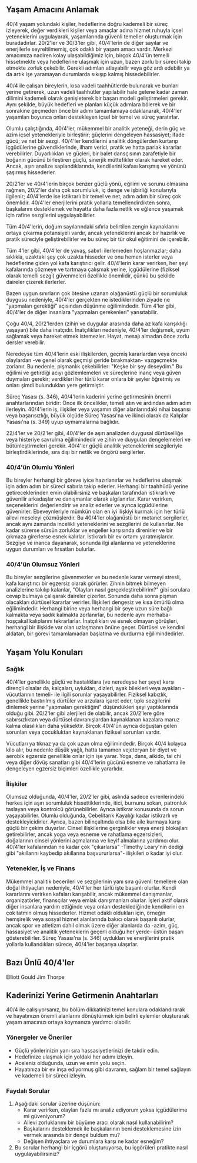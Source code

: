 ## Yaşam Amacını Anlamak

40/4 yaşam yolundaki kişiler, hedeflerine doğru kademeli bir süreç izleyerek, değer verdikleri kişiler veya amaçlar adına hizmet ruhuyla içsel yeteneklerini uygulayarak, yaşamlarında güvenli temeller oluşturmak için buradadırlar. 20/2'ler ve 30/3'ler gibi, 40/4'lerin de diğer sayılar ve enerjilerle seyreltilmemiş, çok odaklı bir yaşam amacı vardır. Merkezi amacımıza nadiren kolay ulaşabildiğimiz için, birçok 40/4'ün temelli hissetmekte veya hedeflerine ulaşmak için uzun, bazen zorlu bir süreci takip etmekte zorluk çekebilir. Gerekli adımları atlayabilir veya göz ardı edebilir ya da artık işe yaramayan durumlarda sıkışıp kalmış hissedebilirler.

40/4 ile çalışan bireylerin, kısa vadeli taahhütlerde bulunarak ve bunları yerine getirerek, uzun vadeli taahhütler yapılabilir hale gelene kadar zaman dilimini kademeli olarak genişleterek bir başarı modeli geliştirmeleri gerekir. Aynı şekilde, büyük hedefleri ve planları küçük adımlara bölerek ve bir sonrakine geçmeden önce bir adımı tamamlamaya odaklanarak, 40/4'ler yaşamları boyunca onları destekleyen içsel bir temel ve süreç yaratırlar.

Olumlu çalıştığında, 40/4'ler, mükemmel bir analitik yeteneği, derin güç ve azim içsel yetenekleriyle birleştirir; güçlerini dengeleyen hassasiyet; ifade gücü; ve net bir sezgi. 40/4'ler kendilerini analitik döngülerden kurtarıp içgüdülerine güvendiklerinde, ilham verici, pratik ve hatta parlak kararlar verebilirler. Duyarlılıkları ve güçleri, bir balet dansçısının zarafetiyle bir boğanın gücünü birleştiren güçlü, sinerjik müttefikler olarak hareket eder. Ancak, aşırı analize saplandıklarında, kendilerini kafası karışmış ve yönünü şaşırmış hissederler.

20/2'ler ve 40/4'lerin birçok benzer güçlü yönü, eğilimi ve sorunu olmasına rağmen, 20/2'ler daha çok sorumluluk, iç denge ve işbirliği konularıyla ilgilenir; 40/4'lerde ise istikrarlı bir temel ve net, adım adım bir süreç çok önemlidir. 40/4'ler enerjilerini pratik yollarla temellendirdikten sonra, başkalarını desteklemek ve hayatta daha fazla netlik ve eğlence yaşamak için rafine sezgilerini uygulayabilirler.

Tüm 40/4'lerin, doğum sayılarındaki sıfırla belirtilen zengin kaynaklarını ortaya çıkarma potansiyeli vardır, ancak yeteneklerini ancak bir hazırlık ve pratik süreciyle geliştirebilirler ve bu süreç bir tür okul eğitimini de içerebilir.

Tüm 4'ler gibi, 40/4'ler de yavaş, sabırlı ilerlemeden hoşlanmazlar; daha sıklıkla, uzaktaki şey çok uzakta hisseder ve onu hemen isterler veya hedeflerine giden yol kafa karıştırıcı gelir. 40/4'lerin karar verirken, her şeyi kafalarında çözmeye ve tartmaya çalışmak yerine, içgüdülerine (fiziksel olarak temelli sezgi) güvenmeleri özellikle önemlidir, çünkü bu şekilde daireler çizerek ilerlerler.

Bazen uygun sınırların çok ötesine uzanan olağanüstü güçlü bir sorumluluk duygusu nedeniyle, 40/4'ler gerçekten ne istediklerinden ziyade ne "yapmaları gerektiği" açısından düşünme eğilimindedir. Tüm 4'ler gibi, 40/4'ler de diğer insanlara "yapmaları gerekenleri" yansıtabilir.

Çoğu 40/4, 20/2'lerden (zihin ve duygular arasında daha az kafa karışıklığı yaşayan) bile daha inatçıdır. İnatçılıkları nedeniyle, 40/4'ler değişmek, uyum sağlamak veya hareket etmek istemezler. Hayat, mesajı almadan önce zorlu dersler verebilir.

Neredeyse tüm 40/4'lerin eski ilişkilerden, geçmiş kararlardan veya önceki olaylardan -ve genel olarak geçmişi geride bırakmaktan- vazgeçmekte zorlanır. Bu nedenle, pişmanlık çekebilirler: "Keşke bir şey deseydim." Bu eğilimi ve getirdiği acıyı gözlemlemeleri ve süreçlerine inanç veya güven duymaları gerekir; verdikleri her türlü karar onlara bir şeyler öğretmiş ve onları şimdi bulundukları yere getirmiştir.

Süreç Yasası (s. 346), 40/4'lerin kaderini yerine getirmesinin önemli anahtarlarından biridir: Önce ilk öncelikler, temeli atın ve ardından adım adım ilerleyin. 40/4'lerin iş, ilişkiler veya yaşamın diğer alanlarındaki nihai başarısı veya başarısızlığı, büyük ölçüde Süreç Yasası'na ve ikinci olarak da Kalıplar Yasası'na (s. 349) uyup uymamalarına bağlıdır.

22/4'ler ve 20/2'ler gibi, 40/4'ler de aşırı analizden duygusal dürtüselliğe veya histeriye savrulma eğilimindedir ve zihin ve duyguları dengelemeleri ve bütünleştirmeleri gerekir. 40/4'ler güçlü analitik yeteneklerini sezgileriyle birleştirdiklerinde, sıra dışı bir netlik ve öngörü sergilerler.

### 40/4'ün Olumlu Yönleri

Bu bireyler herhangi bir göreve iyice hazırlanırlar ve hedeflerine ulaşmak için adım adım bir süreci sabırla takip ederler. Herhangi bir taahhüdü yerine getireceklerinden emin olabilirsiniz ve başkaları tarafından istikrarlı ve güvenilir arkadaşlar ve danışmanlar olarak algılanırlar. Karar verirken, seçeneklerini değerlendirir ve analiz ederler ve ayrıca içgüdülerine güvenirler. Ebeveynleriyle mümkün olan en iyi ilişkiyi kurmak için her türlü ailevi meseleyi çözmüşlerdir. Bu 40/4'ler olağanüstü bir metanet sergilerler, ancak aynı zamanda incelikli yeteneklerini ve sezgilerini de kullanırlar. Ne kadar sürerse sürsün zorluklar ve engeller karşısında direnirler ve bir çıkmaza girerlerse esnek kalırlar. İstikrarlı bir ev ortamı yaratmışlardır. Sezgiye ve inanca dayanarak, sonunda ilgi alanlarına ve yeteneklerine uygun durumları ve fırsatları bulurlar.

### 40/4'ün Olumsuz Yönleri

Bu bireyler sezgilerine güvenmezler ve bu nedenle karar vermeyi stresli, kafa karıştırıcı bir egzersiz olarak görürler. Zihnin bitmek bilmeyen analizlerine takılıp kalanlar, "Olayları nasıl gerçekleştirebilirim?" gibi sorulara cevap bulmaya çalışarak daireler çizerler. Sonunda daha sonra pişman olacakları dürtüsel kararlar verirler. İlişkileri dengesiz ve kısa ömürlü olma eğilimindedir. Herhangi birine veya herhangi bir şeye uzun süre bağlı kalmakta veya sadık kalmakta zorlanırlar, bu nedenle aynı merhaba-hoşçakal kalıplarını tekrarlarlar. İnatçılıkları ve esnek olmayan görüşleri, herhangi bir ilişkide var olan uzlaşmanın önüne geçer. Dürtüsel ve kendini aldatan, bir görevi tamamlamadan başlatma ve durdurma eğilimindedirler.

## Yaşam Yolu Konuları

### Sağlık

40/4'ler genellikle güçlü ve hastalıklara (ve neredeyse her şeye) karşı dirençli olsalar da, kalçaları, uylukları, dizleri, ayak bilekleri veya ayakları -vücutlarının temeli- ile ilgili sorunlar yaşayabilirler. Fiziksel kabızlık, genellikle bastırılmış dürtüler ve arzulara işaret eder, tıpkı sezgilerini dinlemek yerine "yapmaları gerektiğini" düşündükleri şeyi yaptıklarında olduğu gibi. 20/2'ler gibi alerjileri de olabilir, ancak 20/2'lere göre sabırsızlıktan veya dürtüsel davranışlardan kaynaklanan kazalara maruz kalma olasılıkları daha yüksektir. Birçok 40/4'ün ayrıca doğuştan gelen sorunları veya çocukluktan kaynaklanan fiziksel sorunları vardır.

Vücutları ya tıknaz ya da çok uzun olma eğilimindedir. Birçok 40/4 kolayca kilo alır, bu nedenle düşük yağlı, hatta tamamen vejeteryan bir diyet ve aerobik egzersiz genellikle onlar için işe yarar. Yoga, dans, aikido, tai chi veya diğer dövüş sanatları gibi 40/4'lerin gücünü esneme ve rahatlama ile dengeleyen egzersiz biçimleri özellikle yararlıdır.

### İlişkiler

Olumsuz olduğunda, 40/4'ler, 20/2'ler gibi, aslında sadece evrenlerindeki herkes için aşırı sorumluluk hissettiklerinde, itici, burnunu sokan, patronluk taslayan veya kontrolcü görünebilirler. Ayrıca istikrar konusunda da sorun yaşayabilirler. Olumlu olduğunda, Cebelitarık Kayalığı kadar istikrarlı ve destekleyicidirler. Ayrıca, bazen bilinçaltında olsa bile aile kurmaya karşı güçlü bir çekim duyarlar. Cinsel ilişkilerine gerginlikler veya enerji blokajları getirebilirler, ancak yoga veya esneme ve rahatlama egzersizleri, doğalarının cinsel yönlerini açmalarına ve keyif almalarına yardımcı olur. 40/4'ler kafalarından ne kadar çok "çıkarlarsa" -Timothy Leary'nin dediği gibi "akıllarını kaybedip akıllarına başvururlarsa"- ilişkileri o kadar iyi olur.

### Yetenekler, İş ve Finans

Mükemmel analitik becerileri ve sezgilerinin yanı sıra güvenli temellere olan doğal ihtiyaçları nedeniyle, 40/4'ler her türlü işte başarılı olurlar. Kendi kararlarını verirken kafaları karışabilir, ancak mükemmel danışmanlar, organizatörler, finansçılar veya emlak danışmanları olurlar. İşleri aktif olarak diğer insanlara yardım ettiğinde veya onları desteklediğinde kendilerini en çok tatmin olmuş hissederler. Hizmet odaklı oldukları için, örneğin hemşirelik veya sosyal hizmet alanlarında bakıcı olarak başarılı olurlar, ancak spor ve atletizm dahil olmak üzere diğer alanlarda da -azim, güç, hassasiyet ve analitik yeteneklerin geçerli olduğu her yerde- üstün başarı gösterebilirler. Süreç Yasası'na (s. 346) uydukları ve enerjilerini pratik yollarla kullandıkları sürece, 40/4'ler başarıya ulaşırlar.

## Bazı Ünlü 40/4'ler

Elliott Gould
Jim Thorpe

## Kaderinizi Yerine Getirmenin Anahtarları

40/4 ile çalışıyorsanız, bu bölüm dikkatinizi temel konulara odaklandırarak ve hayatınızın önemli alanlarını dönüştürmek için belirli eylemler oluşturarak yaşam amacınızı ortaya koymanıza yardımcı olabilir.

### Yönergeler ve Öneriler

* Güçlü yönlerinizin yanı sıra hassasiyetlerinizi de takdir edin.
* Hedefinize ulaşmak için yoldaki her adımı izleyin.
* Aceleniz olduğunda, uzun ve emin yolu seçin.
* Hayatınıza bir ev inşa ediyormuş gibi davranın, sağlam bir temel sağlayın ve kademeli bir süreci izleyin.

### Faydalı Sorular

1. Aşağıdaki sorular üzerine düşünün:
    * Karar verirken, olayları fazla mı analiz ediyorum yoksa içgüdülerime mi güveniyorum?
    * Ailevi zorluklarımı bir büyüme aracı olarak nasıl kullanabilirim?
    * Başkalarını desteklemek ile başkalarının beni desteklemesine izin vermek arasında bir denge buldum mu?
    * Değişen ihtiyaçlara ve durumlara karşı ne kadar esneğim?
2. Bu sorular herhangi bir içgörü oluşturuyorsa, bu içgörüleri pratikte nasıl uygulayabilirsiniz?
